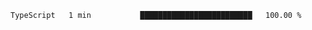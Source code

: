 <!--START_SECTION:waka-->

```text
TypeScript   1 min           █████████████████████████   100.00 %
```

<!--END_SECTION:waka-->
